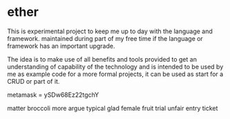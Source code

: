 # ether
 This is experimental project to keep me up to day with the language and framework. maintained during part of my free time if the language or framework has an important upgrade.

 The idea is  to make use of all benefits and tools provided to get an understanding of capability of the technology and is intended to be used by me as example code for a more formal projects, it can be used as start for a CRUD or part of it.


 metamask = ySDw68Ez22tgchY


 matter broccoli more argue typical glad female fruit trial unfair entry ticket